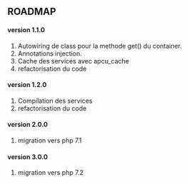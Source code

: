 ## ROADMAP

#### version 1.1.0

1. Autowiring de class pour la methode get() du container.
2. Annotations injection.
3. Cache des services avec apcu_cache
4. refactorisation du code

#### version 1.2.0

1. Compilation des services
2. refactorisation du code

#### version 2.0.0

1. migration vers php 7.1

#### version 3.0.0

1. migration vers php 7.2

